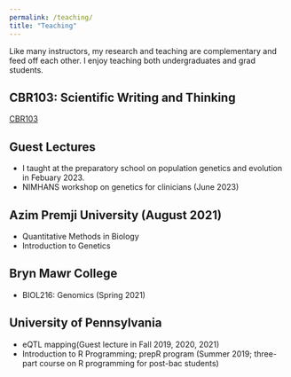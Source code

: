 ```yaml
---
permalink: /teaching/
title: "Teaching"
---
```


Like many instructors, my research and teaching are complementary and feed off each other. I enjoy teaching both undergraduates and grad students. 

## CBR103: Scientific Writing and Thinking
[CBR103](https://github.com/shwetaramdas/shwetaramdas.github.io/blob/79f9d5a915de33f009fa6efaf3b924eb95400b3f/_teaching/cbr103.md)

## Guest Lectures
* I taught at the preparatory school on population genetics and evolution in Febuary 2023.
* NIMHANS workshop on genetics for clinicians (June 2023)

## Azim Premji University (August 2021)
* Quantitative Methods in Biology
* Introduction to Genetics

## Bryn Mawr College
* BIOL216: Genomics (Spring 2021)

## University of Pennsylvania
* eQTL mapping(Guest lecture in Fall 2019, 2020, 2021)
* Introduction to R Programming; prepR program (Summer 2019; three-part course on R programming for post-bac students)

